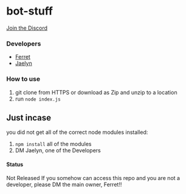 # bot-stuff

[Join the Discord](https://discord.gg/bKMUMASZDh "Discord Server")

### Developers

* [Ferret](https://discord.com/users/795003099642462218/)
* [Jaelyn](https://discord.com/users/498984530968051713)

### How to use

1) git clone from HTTPS or download as Zip and unzip to a location
2) run ``node index.js``

## Just incase
you did not get all of the correct node modules installed:
1) ``npm install`` all of the modules
2) DM Jaelyn, one of the Developers

#### Status
Not Released
If you somehow can access this repo and you are not a developer, please DM the main owner, Ferret!!
